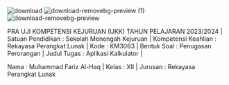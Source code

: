 ![download](https://github.com/Farizz19/Fariz-PraUKK/assets/114378228/0f522771-d24d-4063-9578-f6a0f479005d)
![download-removebg-preview (1)](https://github.com/Farizz19/Fariz-PraUKK/assets/114378228/29e92fa6-096b-41b7-b241-af230bff098c)
![download-removebg-preview](https://github.com/Farizz19/Fariz-PraUKK/assets/114378228/a8a53b7e-3f09-4169-a9de-37caaea2167b)


PRA UJI KOMPETENSI KEJURUAN (UKK) TAHUN PELAJARAN 2023/2024 |
Satuan Pendidikan	: Sekolah Menengah Kejuruan |
Kompetensi Keahlian : Rekayasa Perangkat Lunak |
Kode 				: KM3063 |
Bentuk Soal 		: Penugasan Perorangan |
Judul Tugas 		: Aplikasi Kalkulator |

Nama 	: Muhammad Fariz Al-Haq |
Kelas 	: XII |
Jurusan : Rekayasa Perangkat Lunak
